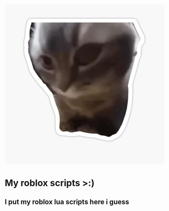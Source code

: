 ﻿![enter image description here](/cool.jpg)

# My roblox scripts >:)
## I put my roblox lua scripts here i guess

